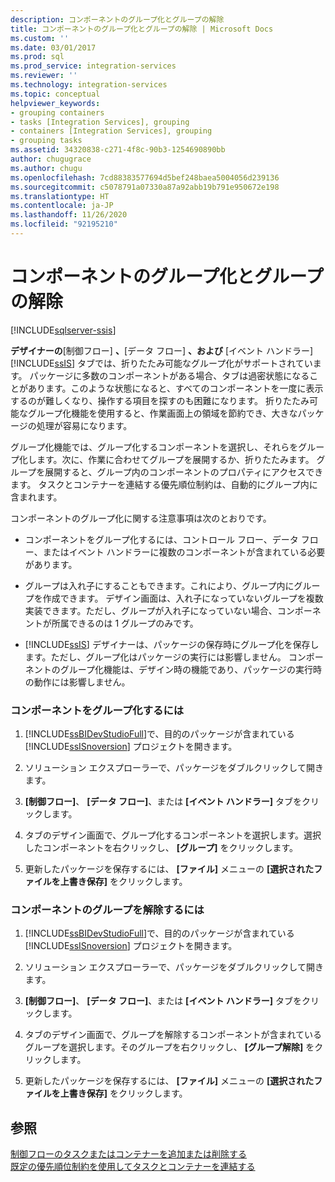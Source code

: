 ```yaml
---
description: コンポーネントのグループ化とグループの解除
title: コンポーネントのグループ化とグループの解除 | Microsoft Docs
ms.custom: ''
ms.date: 03/01/2017
ms.prod: sql
ms.prod_service: integration-services
ms.reviewer: ''
ms.technology: integration-services
ms.topic: conceptual
helpviewer_keywords:
- grouping containers
- tasks [Integration Services], grouping
- containers [Integration Services], grouping
- grouping tasks
ms.assetid: 34320838-c271-4f8c-90b3-1254690890bb
author: chugugrace
ms.author: chugu
ms.openlocfilehash: 7cd88383577694d5bef248baea5004056d239136
ms.sourcegitcommit: c5078791a07330a87a92abb19b791e950672e198
ms.translationtype: HT
ms.contentlocale: ja-JP
ms.lasthandoff: 11/26/2020
ms.locfileid: "92195210"
---
```

# <a name="group-or-ungroup-components"></a>コンポーネントのグループ化とグループの解除

[!INCLUDE[sqlserver-ssis](../includes/applies-to-version/sqlserver-ssis.md)]


  **デザイナーの**[制御フロー] **、**[データ フロー] **、および** [イベント ハンドラー] [!INCLUDE[ssIS](../includes/ssis-md.md)] タブでは、折りたたみ可能なグループ化がサポートされています。 パッケージに多数のコンポーネントがある場合、タブは過密状態になることがあります。このような状態になると、すべてのコンポーネントを一度に表示するのが難しくなり、操作する項目を探すのも困難になります。 折りたたみ可能なグループ化機能を使用すると、作業画面上の領域を節約でき、大きなパッケージの処理が容易になります。  
  
 グループ化機能では、グループ化するコンポーネントを選択し、それらをグループ化します。次に、作業に合わせてグループを展開するか、折りたたみます。 グループを展開すると、グループ内のコンポーネントのプロパティにアクセスできます。 タスクとコンテナーを連結する優先順位制約は、自動的にグループ内に含まれます。  
  
 コンポーネントのグループ化に関する注意事項は次のとおりです。  
  
-   コンポーネントをグループ化するには、コントロール フロー、データ フロー、またはイベント ハンドラーに複数のコンポーネントが含まれている必要があります。  
  
-   グループは入れ子にすることもできます。これにより、グループ内にグループを作成できます。 デザイン画面は、入れ子になっていないグループを複数実装できます。ただし、グループが入れ子になっていない場合、コンポーネントが所属できるのは 1 グループのみです。  
  
-   [!INCLUDE[ssIS](../includes/ssis-md.md)] デザイナーは、パッケージの保存時にグループ化を保存します。ただし、グループ化はパッケージの実行には影響しません。 コンポーネントのグループ化機能は、デザイン時の機能であり、パッケージの実行時の動作には影響しません。  
  
### <a name="to-group-components"></a>コンポーネントをグループ化するには  
  
1.  [!INCLUDE[ssBIDevStudioFull](../includes/ssbidevstudiofull-md.md)]で、目的のパッケージが含まれている [!INCLUDE[ssISnoversion](../includes/ssisnoversion-md.md)] プロジェクトを開きます。  
  
2.  ソリューション エクスプローラーで、パッケージをダブルクリックして開きます。  
  
3.  **[制御フロー]**、 **[データ フロー]**、または **[イベント ハンドラー]** タブをクリックします。  
  
4.  タブのデザイン画面で、グループ化するコンポーネントを選択します。選択したコンポーネントを右クリックし、 **[グループ]** をクリックします。  
  
5.  更新したパッケージを保存するには、 **[ファイル]** メニューの **[選択されたファイルを上書き保存]** をクリックします。  
  
### <a name="to-ungroup-components"></a>コンポーネントのグループを解除するには  
  
1.  [!INCLUDE[ssBIDevStudioFull](../includes/ssbidevstudiofull-md.md)]で、目的のパッケージが含まれている [!INCLUDE[ssISnoversion](../includes/ssisnoversion-md.md)] プロジェクトを開きます。  
  
2.  ソリューション エクスプローラーで、パッケージをダブルクリックして開きます。  
  
3.  **[制御フロー]**、 **[データ フロー]**、または **[イベント ハンドラー]** タブをクリックします。  
  
4.  タブのデザイン画面で、グループを解除するコンポーネントが含まれているグループを選択します。そのグループを右クリックし、 **[グループ解除]** をクリックします。  
  
5.  更新したパッケージを保存するには、 **[ファイル]** メニューの **[選択されたファイルを上書き保存]** をクリックします。  
  
## <a name="see-also"></a>参照  
 [制御フローのタスクまたはコンテナーを追加または削除する](../integration-services/control-flow/add-or-delete-a-task-or-a-container-in-a-control-flow.md)   
 [既定の優先順位制約を使用してタスクとコンテナーを連結する](./control-flow/precedence-constraints.md)  
  
